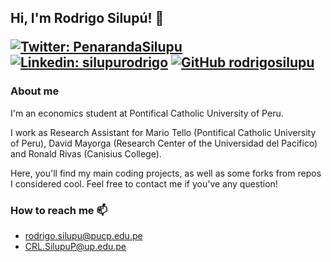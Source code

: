 
<h2> Hi, I'm Rodrigo Silupú! 👋  
 
[![Twitter: PenarandaSilupu](https://img.shields.io/twitter/follow/PenarandaSilupu?style=social)](
https://twitter.com/PenarandaSilupu)
[![Linkedin: silupurodrigo](https://img.shields.io/badge/-silupurodrigo-blue?style=flat-square&logo=Linkedin&logoColor=white&link=https://www.linkedin.com/in/silupurodrigo/)](https://www.linkedin.com/in/silupurodrigo/)
[![GitHub rodrigosilupu](https://img.shields.io/github/followers/rodrigosilupu?label=follow&style=social)](https://github.com/rodrigosilupu)

### About me
I'm an economics student at Pontifical Catholic University of Peru. 

I work as Research Assistant for Mario Tello (Pontifical Catholic University of Peru), David Mayorga (Research Center of the Universidad del Pacifico) and Ronald Rivas (Canisius College).
 
Here, you'll find my main coding projects, as well as some forks from repos I considered cool. Feel free to contact me if you've any question!
  
### How to reach me 📫
- rodrigo.silupu@pucp.edu.pe
- CRL.SilupuP@up.edu.pe
